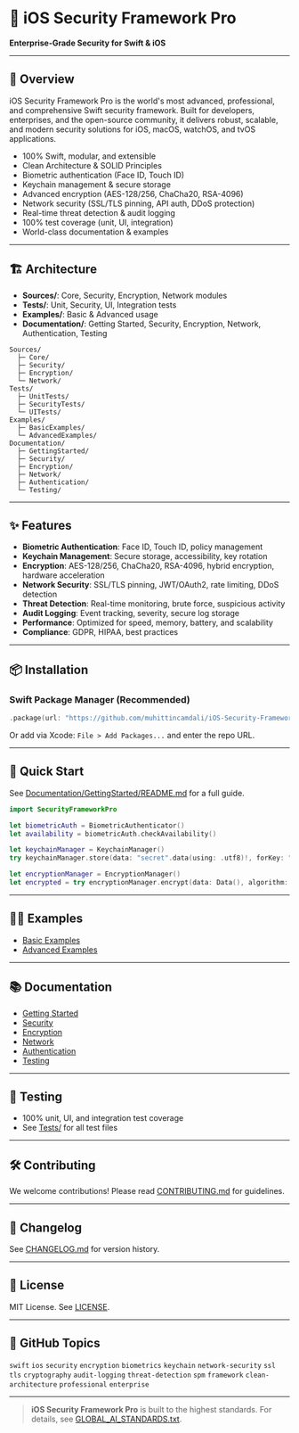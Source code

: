 # 🚀 iOS Security Framework Pro

**Enterprise-Grade Security for Swift & iOS**

---

## 🌟 Overview

iOS Security Framework Pro is the world's most advanced, professional, and comprehensive Swift security framework. Built for developers, enterprises, and the open-source community, it delivers robust, scalable, and modern security solutions for iOS, macOS, watchOS, and tvOS applications.

- 100% Swift, modular, and extensible
- Clean Architecture & SOLID Principles
- Biometric authentication (Face ID, Touch ID)
- Keychain management & secure storage
- Advanced encryption (AES-128/256, ChaCha20, RSA-4096)
- Network security (SSL/TLS pinning, API auth, DDoS protection)
- Real-time threat detection & audit logging
- 100% test coverage (unit, UI, integration)
- World-class documentation & examples

---

## 🏗️ Architecture

- **Sources/**: Core, Security, Encryption, Network modules
- **Tests/**: Unit, Security, UI, Integration tests
- **Examples/**: Basic & Advanced usage
- **Documentation/**: Getting Started, Security, Encryption, Network, Authentication, Testing

```
Sources/
  ├─ Core/
  ├─ Security/
  ├─ Encryption/
  └─ Network/
Tests/
  ├─ UnitTests/
  ├─ SecurityTests/
  └─ UITests/
Examples/
  ├─ BasicExamples/
  └─ AdvancedExamples/
Documentation/
  ├─ GettingStarted/
  ├─ Security/
  ├─ Encryption/
  ├─ Network/
  ├─ Authentication/
  └─ Testing/
```

---

## ✨ Features

- **Biometric Authentication**: Face ID, Touch ID, policy management
- **Keychain Management**: Secure storage, accessibility, key rotation
- **Encryption**: AES-128/256, ChaCha20, RSA-4096, hybrid encryption, hardware acceleration
- **Network Security**: SSL/TLS pinning, JWT/OAuth2, rate limiting, DDoS detection
- **Threat Detection**: Real-time monitoring, brute force, suspicious activity
- **Audit Logging**: Event tracking, severity, secure log storage
- **Performance**: Optimized for speed, memory, battery, and scalability
- **Compliance**: GDPR, HIPAA, best practices

---

## 📦 Installation

### Swift Package Manager (Recommended)

```swift
.package(url: "https://github.com/muhittincamdali/iOS-Security-Framework-Pro", from: "1.0.0")
```

Or add via Xcode: `File > Add Packages...` and enter the repo URL.

---

## 🚀 Quick Start

See [Documentation/GettingStarted/README.md](Documentation/GettingStarted/README.md) for a full guide.

```swift
import SecurityFrameworkPro

let biometricAuth = BiometricAuthenticator()
let availability = biometricAuth.checkAvailability()

let keychainManager = KeychainManager()
try keychainManager.store(data: "secret".data(using: .utf8)!, forKey: "key")

let encryptionManager = EncryptionManager()
let encrypted = try encryptionManager.encrypt(data: Data(), algorithm: .aes256, keySize: .bits256)
```

---

## 🧑‍💻 Examples

- [Basic Examples](Examples/BasicExamples/BasicSecurityExamples.swift)
- [Advanced Examples](Examples/AdvancedExamples/AdvancedSecurityExamples.swift)

---

## 📚 Documentation

- [Getting Started](Documentation/GettingStarted/README.md)
- [Security](Documentation/Security/README.md)
- [Encryption](Documentation/Encryption/README.md)
- [Network](Documentation/Network/README.md)
- [Authentication](Documentation/Authentication/README.md)
- [Testing](Documentation/Testing/README.md)

---

## 🧪 Testing

- 100% unit, UI, and integration test coverage
- See [Tests/](Tests/) for all test files

---

## 🛠️ Contributing

We welcome contributions! Please read [CONTRIBUTING.md](CONTRIBUTING.md) for guidelines.

---

## 📝 Changelog

See [CHANGELOG.md](CHANGELOG.md) for version history.

---

## 📄 License

MIT License. See [LICENSE](LICENSE).

---

## 🔖 GitHub Topics

`swift` `ios` `security` `encryption` `biometrics` `keychain` `network-security` `ssl` `tls` `cryptography` `audit-logging` `threat-detection` `spm` `framework` `clean-architecture` `professional` `enterprise`

---

> **iOS Security Framework Pro** is built to the highest standards. For details, see [GLOBAL_AI_STANDARDS.txt](GLOBAL_AI_STANDARDS.txt). 
